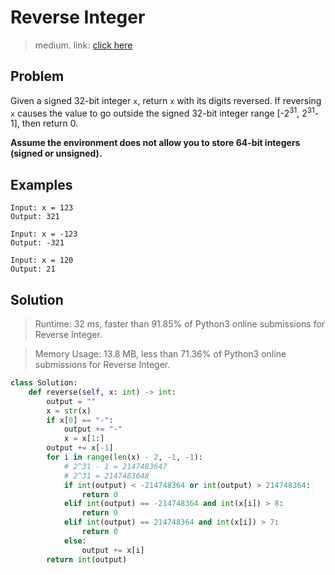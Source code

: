 # Reverse Integer
> medium. link: [click here](https://leetcode.com/problems/reverse-integer/)

## Problem
Given a signed 32-bit integer `x`, return `x` with its digits reversed. If reversing `x` causes the value to go outside the signed 32-bit integer range [-2<sup>31</sup>, 2<sup>31</sup>-1], then return 0.

**Assume the environment does not allow you to store 64-bit integers (signed or unsigned).**

## Examples
```
Input: x = 123
Output: 321
```
```
Input: x = -123
Output: -321
```
```
Input: x = 120
Output: 21
```
## Solution

>Runtime: 32 ms, faster than 91.85% of Python3 online submissions for Reverse Integer.

>Memory Usage: 13.8 MB, less than 71.36% of Python3 online submissions for Reverse Integer.

``` python
class Solution:
    def reverse(self, x: int) -> int:
        output = ""
        x = str(x)
        if x[0] == "-":
            output += "-"
            x = x[1:]
        output += x[-1]
        for i in range(len(x) - 2, -1, -1):
            # 2^31 - 1 = 2147483647
            # 2^31 = 2147483648
            if int(output) < -214748364 or int(output) > 214748364:
                return 0
            elif int(output) == -214748364 and int(x[i]) > 8:
                return 0
            elif int(output) == 214748364 and int(x[i]) > 7:
                return 0
            else:
                output += x[i]
        return int(output)
```